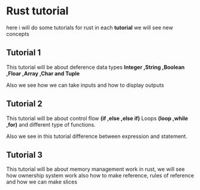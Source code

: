 # Rust tutorial

here i will do some tutorials for rust
in each **tutorial** we will see new concepts

## Tutorial 1 

This tutorial will be about deference data types **Integer ,String ,Boolean ,Floar ,Array ,Char and Tuple**

Also we see how we can take inputs and how to display outputs 

## Tutorial 2

This tutorial will be about control flow **(if ,else ,else if)** Loops **(loop ,while ,for)** and different type of functions.

Also we see in this tutorial difference between expression and statement.

## Tutorial 3

This tutorial will be about memory management work in rust, we will see how ownership system work also how to make reference, rules of reference and how we can make slices 

